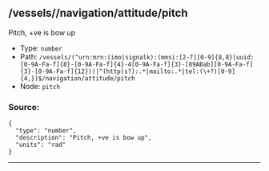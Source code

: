## /vessels/<RegExp>/navigation/attitude/pitch

Pitch, +ve is bow up

* Type: `number`
* Path: `/vessels/(^urn:mrn:(imo|signalk):(mmsi:[2-7][0-9]{8,8}|uuid:[0-9A-Fa-f]{8}-[0-9A-Fa-f]{4}-4[0-9A-Fa-f]{3}-[89ABab][0-9A-Fa-f]{3}-[0-9A-Fa-f]{12}))|^(http(s?):.*|mailto:.*|tel:(\+?)[0-9]{4,})$/navigation/attitude/pitch`
* Node: `pitch`

### Source:
```
{
  "type": "number",
  "description": "Pitch, +ve is bow up",
  "units": "rad"
}
```

---
